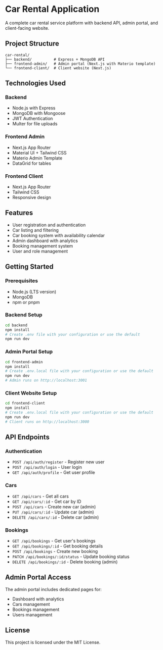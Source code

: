 # Car Rental Application

A complete car rental service platform with backend API, admin portal, and client-facing website.

## Project Structure

```
car-rental/
├── backend/          # Express + MongoDB API
├── frontend-admin/   # Admin portal (Next.js with Materio template)
└── frontend-client/  # Client website (Next.js)
```

## Technologies Used

### Backend
- Node.js with Express
- MongoDB with Mongoose
- JWT Authentication
- Multer for file uploads

### Frontend Admin
- Next.js App Router
- Material UI + Tailwind CSS
- Materio Admin Template
- DataGrid for tables

### Frontend Client
- Next.js App Router
- Tailwind CSS
- Responsive design

## Features

- User registration and authentication
- Car listing and filtering
- Car booking system with availability calendar
- Admin dashboard with analytics
- Booking management system
- User and role management

## Getting Started

### Prerequisites
- Node.js (LTS version)
- MongoDB
- npm or pnpm

### Backend Setup
```bash
cd backend
npm install
# Create .env file with your configuration or use the default
npm run dev
```

### Admin Portal Setup
```bash
cd frontend-admin
npm install
# Create .env.local file with your configuration or use the default
npm run dev
# Admin runs on http://localhost:3001
```

### Client Website Setup
```bash
cd frontend-client
npm install
# Create .env.local file with your configuration or use the default
npm run dev
# Client runs on http://localhost:3000
```

## API Endpoints

### Authentication
- `POST /api/auth/register` - Register new user
- `POST /api/auth/login` - User login
- `GET /api/auth/profile` - Get user profile

### Cars
- `GET /api/cars` - Get all cars
- `GET /api/cars/:id` - Get car by ID
- `POST /api/cars` - Create new car (admin)
- `PUT /api/cars/:id` - Update car (admin)
- `DELETE /api/cars/:id` - Delete car (admin)

### Bookings
- `GET /api/bookings` - Get user's bookings
- `GET /api/bookings/:id` - Get booking details
- `POST /api/bookings` - Create new booking
- `PATCH /api/bookings/:id/status` - Update booking status
- `DELETE /api/bookings/:id` - Delete booking (admin)

## Admin Portal Access

The admin portal includes dedicated pages for:
- Dashboard with analytics
- Cars management
- Bookings management
- Users management

## License

This project is licensed under the MIT License. 